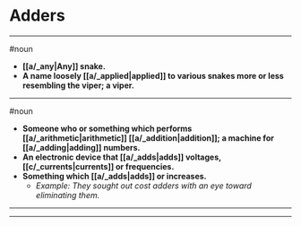 # Adders
---
#noun
- **[[a/_any|Any]] snake.**
- **A name loosely [[a/_applied|applied]] to various snakes more or less resembling the viper; a viper.**
---
#noun
- **Someone who or something which performs [[a/_arithmetic|arithmetic]] [[a/_addition|addition]]; a machine for [[a/_adding|adding]] numbers.**
- **An electronic device that [[a/_adds|adds]] voltages, [[c/_currents|currents]] or frequencies.**
- **Something which [[a/_adds|adds]] or increases.**
	- _Example: They sought out cost adders with an eye toward eliminating them._
---
---

